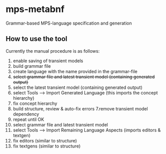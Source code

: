 # mps-metabnf
Grammar-based MPS-language specification and generation

## How to use the tool
Currently the manual procedure is as follows: 

1. enable saving of transient models 
2. build grammar file 
3. create language with the name provided in the grammar-file
3. ~~select grammar file and latest transient model (containing generated output)~~ 
3. select the latest transient model (containing generated output) 
4. select Tools --> Import Generated Language (this imports the concept hierarchy) 
5. fix concept hierarchy  
6. build structure, review & auto-fix errors 
7.remove transient model dependency 
9. repeat until OK 
10. select grammar file and latest transient model 
11. select Tools --> Import Remaining Language Aspects (imports editors & textgen) 
12. fix editors (similar to structure) 
13. fix textgens (similar to structure)
